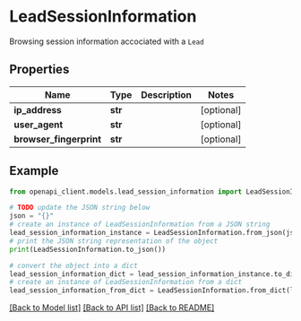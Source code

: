# LeadSessionInformation

Browsing session information accociated with a `Lead`

## Properties

Name | Type | Description | Notes
------------ | ------------- | ------------- | -------------
**ip_address** | **str** |  | [optional] 
**user_agent** | **str** |  | [optional] 
**browser_fingerprint** | **str** |  | [optional] 

## Example

```python
from openapi_client.models.lead_session_information import LeadSessionInformation

# TODO update the JSON string below
json = "{}"
# create an instance of LeadSessionInformation from a JSON string
lead_session_information_instance = LeadSessionInformation.from_json(json)
# print the JSON string representation of the object
print(LeadSessionInformation.to_json())

# convert the object into a dict
lead_session_information_dict = lead_session_information_instance.to_dict()
# create an instance of LeadSessionInformation from a dict
lead_session_information_from_dict = LeadSessionInformation.from_dict(lead_session_information_dict)
```
[[Back to Model list]](../README.md#documentation-for-models) [[Back to API list]](../README.md#documentation-for-api-endpoints) [[Back to README]](../README.md)



